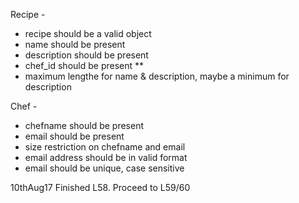 Recipe -
- recipe should be a valid object
- name should be present
- description should be present
- chef_id should be present **
- maximum lengthe for name & description, maybe a minimum for description


Chef - 
- chefname should be present
- email should be present
- size restriction on chefname and email
- email address should be in valid format
- email should be unique, case sensitive

10thAug17
Finished L58.
Proceed to L59/60